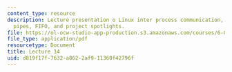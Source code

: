 ```yaml
---
content_type: resource
description: Lecture presentation o Linux inter process communication, signals, fork(),
  pipes, FIFO, and project spotlights.
file: https://ol-ocw-studio-app-production.s3.amazonaws.com/courses/6-087-practical-programming-in-c-january-iap-2010/d819f17f7632a8622af911360f42796f_MIT6_087IAP10_lec14.pdf
file_type: application/pdf
resourcetype: Document
title: Lecture 14
uid: d819f17f-7632-a862-2af9-11360f42796f
---
```


